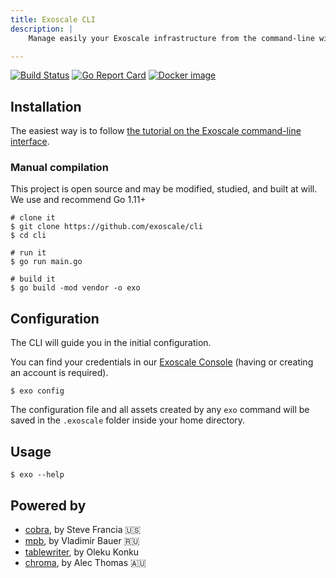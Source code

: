 ```yaml
---
title: Exoscale CLI
description: |
    Manage easily your Exoscale infrastructure from the command-line with `exo`.

---
```


[![Build Status](https://travis-ci.com/exoscale/cli.svg?branch=master)](https://travis-ci.com/exoscale/cli) [![Go Report Card](https://goreportcard.com/badge/github.com/exoscale/cli)](https://goreportcard.com/report/github.com/exoscale/cli) [![Docker image](https://images.microbadger.com/badges/image/exoscale/cli.svg)](https://microbadger.com/images/exoscale/cli "Get your own image badge on microbadger.com")

## Installation

The easiest way is to follow [the tutorial on the Exoscale command-line interface][community].

### Manual compilation

This project is open source and may be modified, studied, and built at will. We use and recommend Go 1.11+

```shell
# clone it
$ git clone https://github.com/exoscale/cli
$ cd cli

# run it
$ go run main.go

# build it
$ go build -mod vendor -o exo
```

## Configuration

The CLI will guide you in the initial configuration.

You can find your credentials in our [Exoscale Console](https://portal.exoscale.com/account/profile/api) (having or creating an account is required).

```shell
$ exo config
```

The configuration file and all assets created by any `exo` command will be saved in the `.exoscale` folder inside your home directory.

## Usage

```shell
$ exo --help
```

[community]: https://community.exoscale.com/documentation/tools/exoscale-command-line-interface/

## Powered by

- [cobra](https://github.com/spf13/cobra), by Steve Francia :us:
- [mpb](https://github.com/vbauerster/mpb), by Vladimir Bauer :ru:
- [tablewriter](https://github.com/olekukonko/tablewriter), by Oleku Konku
- [chroma](https://github.com/alecthomas/chroma), by Alec Thomas :australia:

